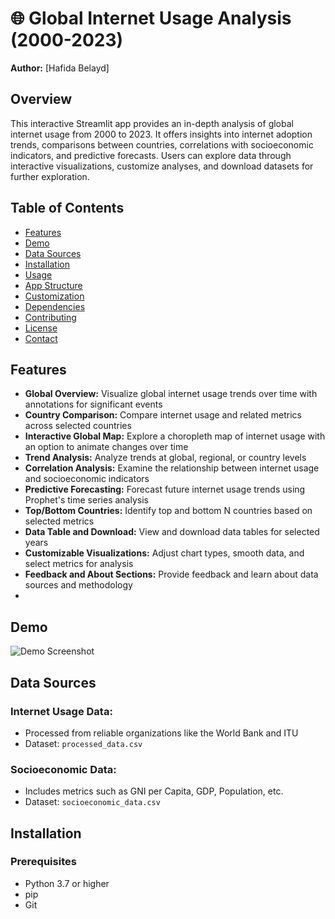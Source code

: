 # 🌐 Global Internet Usage Analysis (2000-2023)
**Author:** [Hafida Belayd]

## Overview
This interactive Streamlit app provides an in-depth analysis of global internet usage from 2000 to 2023. It offers insights into internet adoption trends, comparisons between countries, correlations with socioeconomic indicators, and predictive forecasts. Users can explore data through interactive visualizations, customize analyses, and download datasets for further exploration.

## Table of Contents
- [Features](#features)
- [Demo](#demo)
- [Data Sources](#data-sources)
- [Installation](#installation)
- [Usage](#usage)
- [App Structure](#app-structure)
- [Customization](#customization)
- [Dependencies](#dependencies)
- [Contributing](#contributing)
- [License](#license)
- [Contact](#contact)

## Features
- **Global Overview:** Visualize global internet usage trends over time with annotations for significant events
- **Country Comparison:** Compare internet usage and related metrics across selected countries
- **Interactive Global Map:** Explore a choropleth map of internet usage with an option to animate changes over time
- **Trend Analysis:** Analyze trends at global, regional, or country levels
- **Correlation Analysis:** Examine the relationship between internet usage and socioeconomic indicators
- **Predictive Forecasting:** Forecast future internet usage trends using Prophet's time series analysis
- **Top/Bottom Countries:** Identify top and bottom N countries based on selected metrics
- **Data Table and Download:** View and download data tables for selected years
- **Customizable Visualizations:** Adjust chart types, smooth data, and select metrics for analysis
- **Feedback and About Sections:** Provide feedback and learn about data sources and methodology
- 
## Demo
![Demo Screenshot](screenshots/Screenshot-2025-01-28-at-18.11.16.png)

## Data Sources
### Internet Usage Data:
- Processed from reliable organizations like the World Bank and ITU
- Dataset: `processed_data.csv`

### Socioeconomic Data:
- Includes metrics such as GNI per Capita, GDP, Population, etc.
- Dataset: `socioeconomic_data.csv`

## Installation
### Prerequisites
- Python 3.7 or higher
- pip
- Git
